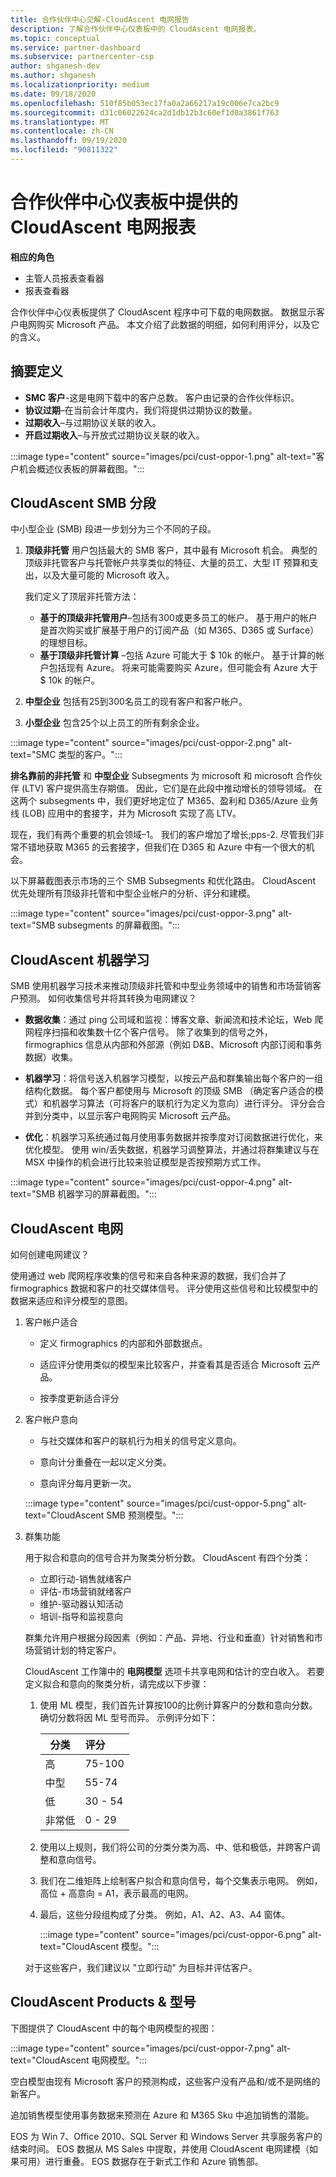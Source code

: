 ```yaml
---
title: 合作伙伴中心见解-CloudAscent 电网报告
description: 了解合作伙伴中心仪表板中的 CloudAscent 电网报表。
ms.topic: conceptual
ms.service: partner-dashboard
ms.subservice: partnercenter-csp
author: shganesh-dev
ms.author: shganesh
ms.localizationpriority: medium
ms.date: 09/18/2020
ms.openlocfilehash: 510f85b053ec17fa0a2a66217a19c006e7ca2bc9
ms.sourcegitcommit: d31c06022624ca2d1db12b3c60ef1d0a3861f763
ms.translationtype: MT
ms.contentlocale: zh-CN
ms.lasthandoff: 09/19/2020
ms.locfileid: "90811322"
---
```

# <a name="cloudascent-propensity-reports-available-from-partner-center-dashboard"></a>合作伙伴中心仪表板中提供的 CloudAscent 电网报表

**相应的角色**
- 主管人员报表查看器
- 报表查看器

合作伙伴中心仪表板提供了 CloudAscent 程序中可下载的电网数据。 数据显示客户电网购买 Microsoft 产品。  本文介绍了此数据的明细，如何利用评分，以及它的含义。

## <a name="summary-definitions"></a>摘要定义

- **SMC 客户**-这是电网下载中的客户总数。  客户由记录的合作伙伴标识。
- **协议过期**–在当前会计年度内，我们将提供过期协议的数量。
- **过期收入**–与过期协议关联的收入。
- **开启过期收入**–与开放式过期协议关联的收入。

:::image type="content" source="images/pci/cust-oppor-1.png" alt-text="客户机会概述仪表板的屏幕截图。":::

## <a name="cloudascent-smb-segmentation"></a>CloudAscent SMB 分段

中小型企业 (SMB) 段进一步划分为三个不同的子段。

1. **顶级非托管** 用户包括最大的 SMB 客户，其中最有 Microsoft 机会。 典型的顶级非托管客户与托管帐户共享类似的特征、大量的员工、大型 IT 预算和支出，以及大量可能的 Microsoft 收入。

   我们定义了顶层非托管方法：

   - **基于的顶级非托管用户**–包括有300或更多员工的帐户。 基于用户的帐户是首次购买或扩展基于用户的订阅产品（如 M365、D365 或 Surface）的理想目标。
   - **基于顶级非托管计算** –包括 Azure 可能大于 $ 10k 的帐户。 基于计算的帐户包括现有 Azure。 将来可能需要购买 Azure，但可能会有 Azure 大于 $ 10k 的帐户。

2. **中型企业** 包括有25到300名员工的现有客户和客户帐户。

3. **小型企业** 包含25个以上员工的所有剩余企业。

:::image type="content" source="images/pci/cust-oppor-2.png" alt-text="SMC 类型的客户。":::

**排名靠前的非托管** 和 **中型企业** Subsegments 为 microsoft 和 microsoft 合作伙伴 (LTV) 客户提供高生存期值。 因此，它们是在此段中推动增长的领导领域。 在这两个 subsegments 中，我们更好地定位了 M365、盈利和 D365/Azure 业务线 (LOB) 应用中的套接字，并为 Microsoft 实现了高 LTV。

现在，我们有两个重要的机会领域–1。 我们的客户增加了增长;pps-2. 尽管我们非常不错地获取 M365 的云套接字，但我们在 D365 和 Azure 中有一个很大的机会。

以下屏幕截图表示市场的三个 SMB Subsegments 和优化路由。 CloudAscent 优先处理所有顶级非托管和中型企业帐户的分析、评分和建模。

:::image type="content" source="images/pci/cust-oppor-3.png" alt-text="SMB subsegments 的屏幕截图。":::

## <a name="cloudascent-machine-learning"></a>CloudAscent 机器学习

SMB 使用机器学习技术来推动顶级非托管和中型业务领域中的销售和市场营销客户预测。 如何收集信号并将其转换为电网建议？

- **数据收集**：通过 ping 公司域和监视：博客文章、新闻流和技术论坛，Web 爬网程序扫描和收集数十亿个客户信号。  除了收集到的信号之外，firmographics 信息从内部和外部源（例如 D&B、Microsoft 内部订阅和事务数据）收集。

- **机器学习**：将信号送入机器学习模型，以按云产品和群集输出每个客户的一组结构化数据。  每个客户都使用与 Microsoft 的顶级 SMB （确定客户适合的模式）和机器学习算法（可将客户的联机行为定义为意向）进行评分。 评分会合并到分类中，以显示客户电网购买 Microsoft 云产品。

- **优化**：机器学习系统通过每月使用事务数据并按季度对订阅数据进行优化，来优化模型。  使用 win/丢失数据，机器学习调整算法，并通过将群集建议与在 MSX 中操作的机会进行比较来验证模型是否按预期方式工作。

:::image type="content" source="images/pci/cust-oppor-4.png" alt-text="SMB 机器学习的屏幕截图。":::

## <a name="cloudascent-propensity"></a>CloudAscent 电网

如何创建电网建议？

使用通过 web 爬网程序收集的信号和来自各种来源的数据，我们合并了 firmographics 数据和客户的社交媒体信号。  评分使用这些信号和比较模型中的数据来适应和评分模型的意图。

1. 客户帐户适合

   - 定义 firmographics 的内部和外部数据点。

   - 适应评分使用类似的模型来比较客户，并查看其是否适合 Microsoft 云产品。

   - 按季度更新适合评分

2. 客户帐户意向

   - 与社交媒体和客户的联机行为相关的信号定义意向。

   - 意向计分重叠在一起以定义分类。

   - 意向评分每月更新一次。

   :::image type="content" source="images/pci/cust-oppor-5.png" alt-text="CloudAscent SMB 预测模型。":::

3. 群集功能

   用于拟合和意向的信号合并为聚类分析分数。 CloudAscent 有四个分类：

      - 立即行动-销售就绪客户
      - 评估-市场营销就绪客户
      - 维护-驱动器认知活动
      - 培训-指导和监视意向

   群集允许用户根据分段因素（例如：产品、异地、行业和垂直）针对销售和市场营销计划的特定客户。

   CloudAscent 工作簿中的 **电网模型** 选项卡共享电网和估计的空白收入。 若要定义拟合和意向的聚类分析，请完成以下步骤：

      1. 使用 ML 模型，我们首先计算按100的比例计算客户的分数和意向分数。  确切分数将因 ML 型号而异。  示例评分如下：

         |**分类**|**评分**|
         |---------|:---------|
         |高|75-100|
         |中型|55-74|
         |低|30 - 54|
         |非常低|0 - 29|

      2. 使用以上规则，我们将公司的分类分类为高、中、低和极低，并跨客户调整和意向信号。

      3. 我们在二维矩阵上绘制客户拟合和意向信号，每个交集表示电网。     例如，高位 + 高意向 = A1，表示最高的电网。

      4. 最后，这些分段组构成了分类。  例如，A1、A2、A3、A4 窗体。

         :::image type="content" source="images/pci/cust-oppor-6.png" alt-text="CloudAscent 模型。":::

   对于这些客户，我们建议以 "立即行动" 为目标并评估客户。

## <a name="cloudascent-products--models"></a>CloudAscent Products & 型号

下图提供了 CloudAscent 中的每个电网模型的视图：

:::image type="content" source="images/pci/cust-oppor-7.png" alt-text="CloudAscent 电网模型。":::

空白模型由现有 Microsoft 客户的预测构成，这些客户没有产品和/或不是网络的新客户。

追加销售模型使用事务数据来预测在 Azure 和 M365 Sku 中追加销售的潜能。

EOS 为 Win 7、Office 2010、SQL Server 和 Windows Server 共享服务客户的结束时间。 EOS 数据从 MS Sales 中提取，并使用 CloudAscent 电网建模（如果可用）进行重叠。 EOS 数据存在于新式工作和 Azure 销售部。
